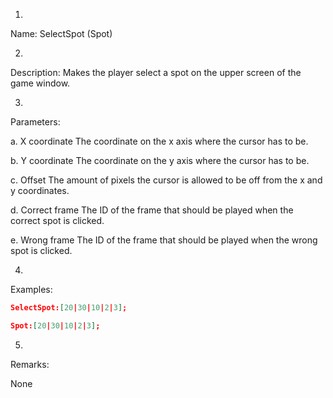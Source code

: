 1. 
Name: SelectSpot (Spot)


2. 
Description: Makes the player select a spot on the upper screen of the game window.


3. 
Parameters:


a. 
X coordinate
     The coordinate on the x axis where the cursor has to be.


b. 
Y coordinate
     The coordinate on the y axis where the cursor has to be.


c. 
Offset
     The amount of pixels the cursor is allowed to be off from the x and y coordinates.


d. 
Correct frame
     The ID of the frame that should be played when the correct spot is clicked.


e. 
Wrong frame
     The ID of the frame that should be played when the wrong spot is clicked.
 


4. 
Examples:
```json
SelectSpot:[20|30|10|2|3];

Spot:[20|30|10|2|3];
```

 



5. 
Remarks:

None